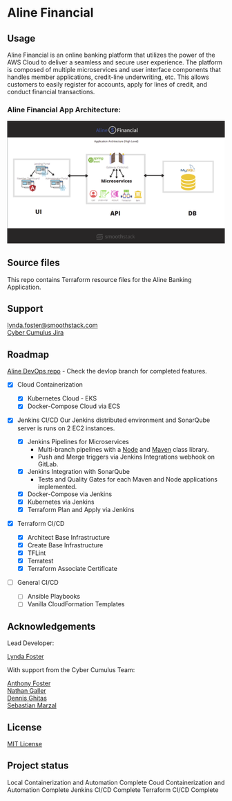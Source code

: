 # Aline Financial

## Usage

Aline Financial is an online banking platform that utilizes the power of the AWS Cloud to deliver a seamless and secure user experience. The platform is composed of multiple microservices and user interface components that handles member applications, credit-line underwriting, etc. This allows customers to easily register for accounts, apply for lines of credit, and conduct financial transactions. 

### Aline Financial App Architecture:

![logo](diagram.png)

## Source files
This repo contains Terraform resource files for the Aline Banking Application. 

## Support

lynda.foster@smoothstack.com<br>
[Cyber Cumulus Jira](https://cyber-cumulus-smoothstack.atlassian.net/jira/software/projects/CC/boards/1)

## Roadmap

[Aline DevOps repo](https://git1.smoothstack.com/cohorts/2022/organizations/cyber-cumulus/lynda-foster/aws-cicd) - Check the devlop branch for completed features.

- [x] Cloud Containerization

    - [x] Kubernetes Cloud - EKS
    - [x] Docker-Compose Cloud via ECS

- [x] Jenkins CI/CD
Our Jenkins distributed environment and SonarQube server is runs on 2 EC2 instances.  
    - [x] Jenkins Pipelines for Microservices
        - Multi-branch pipelines with a [Node](https://git1.smoothstack.com/cohorts/2022/organizations/cyber-cumulus/lynda-foster/lib-aline-node) and [Maven](https://git1.smoothstack.com/cohorts/2022/organizations/cyber-cumulus/lynda-foster/lib-aline-maven) class library.
        - Push and Merge triggers via Jenkins Integrations webhook on GitLab. 
    - [x] Jenkins Integration with SonarQube
        - Tests and Quality Gates for each Maven and Node applications implemented. 
    - [x] Docker-Compose via Jenkins
    - [x] Kubernetes via Jenkins
    - [x] Terraform Plan and Apply via Jenkins

- [x] Terraform CI/CD
    - [x] Architect Base Infrastructure
    - [x] Create Base Infrastructure
    - [x] TFLint
    - [x] Terratest
    - [x] Terraform Associate Certificate

- [ ] General CI/CD
    - [ ] Ansible Playbooks
    - [ ] Vanilla CloudFormation Templates
 
## Acknowledgements
Lead Developer:

[Lynda Foster](https://git1.smoothstack.com/lynda.foster)

With support from the Cyber Cumulus Team:

[Anthony Foster](https://git1.smoothstack.com/anthony.foster)<br>
[Nathan Galler](https://git1.smoothstack.com/nathan.galler)<br>
[Dennis Ghitas](https://git1.smoothstack.com/dennis.ghitas)<br>
[Sebastian Marzal](https://git1.smoothstack.com/sebastian.marzal)

## License
[MIT License](LICENSE)

## Project status
Local Containerization and Automation Complete
Coud Containerization and Automation Complete
Jenkins CI/CD Complete
Terraform CI/CD Complete